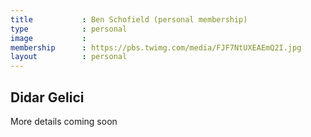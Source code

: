```yaml
---
title           : Ben Schofield (personal membership)
type            : personal
image           : 
membership      : https://pbs.twimg.com/media/FJF7NtUXEAEmQ2I.jpg
layout          : personal
---
```


## Didar Gelici

More details coming soon